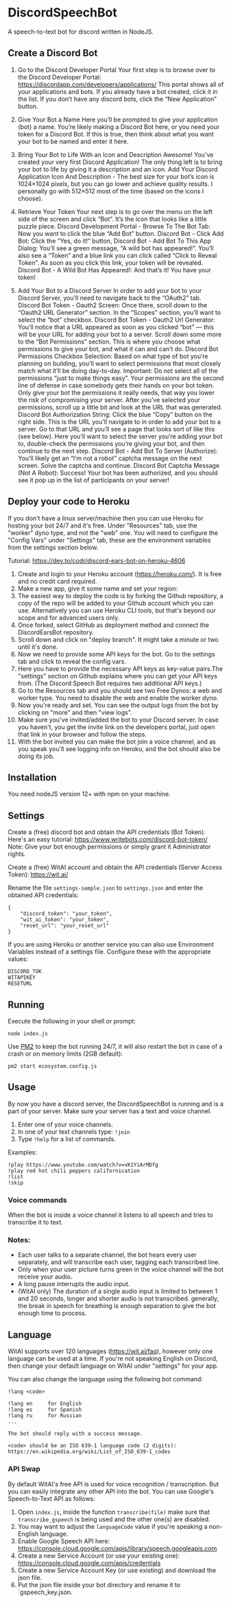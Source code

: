 # DiscordSpeechBot
A speech-to-text bot for discord written in NodeJS.

## Create a Discord Bot
1. Go to the Discord Developer Portal
    Your first step is to browse over to the Discord Developer Portal: https://discordapp.com/developers/applications/
    This portal shows all of your applications and bots.
    If you already have a bot created, click it in the list. If you don’t have any discord bots, click the “New Application” button.

2. Give Your Bot a Name
    Here you’ll be prompted to give your application (bot) a name.
    You’re likely making a Discord Bot here, or you need your token for a Discord Bot. If this is true, then think about what you want your bot to be named and enter it here.
    
3. Bring Your Bot to Life With an Icon and Description
    Awesome! You’ve created your very first Discord Application! The only thing left is to bring your bot to life by giving it a description and an icon.
    Add Your Discord Application Icon And Description - The best size for your bot’s icon is 1024×1024 pixels, but you can go lower and achieve quality results. I personally go with 512×512 most of the time (based on the icons I choose).
    
4. Retrieve Your Token
    Your next step is to go over the menu on the left side of the screen and click “Bot”. It’s the icon that looks like a little puzzle piece.
    Discord Development Portal - Browse To The Bot Tab: Now you want to click the blue “Add Bot” button.
    Discord Bot - Click Add Bot: Click the “Yes, do it!” button,
    Discord Bot - Add Bot To This App Dialog: You’ll see a green message, “A wild bot has appeared!”. You’ll also see a “Token” and a blue link you can click called “Click to Reveal Token”. As soon as you click this link, your token will be revealed.
    Discord Bot - A Wild Bot Has Appeared!: And that’s it! You have your token!

5. Add Your Bot to a Discord Server
    In order to add your bot to your Discord Server, you’ll need to navigate back to the “OAuth2” tab.
    Discord Bot Token - Oauth2 Screen: Once there, scroll down to the “Oauth2 URL Generator” section. In the “Scopes” section, you’ll want to select the “bot” checkbox.
    Discord Bot Token - Oauth2 Url Generator: You’ll notice that a URL appeared as soon as you clicked “bot” — this will be your URL for adding your bot to a server.
    Scroll down some more to the “Bot Permissions” section. This is where you choose what permissions to give your bot, and what it can and can’t do.
    Discord Bot Permissions Checkbox Selection: Based on what type of bot you’re planning on building, you’ll want to select permissions that most closely match what it’ll be doing day-to-day.
    Important: Do not select all of the permissions “just to make things easy”. Your permissions are the second line of defense in case somebody gets their hands on your bot token. Only give your bot the permissions it really needs, that way you lower the risk of compromising your server. After you’ve selected your permissions, scroll up a little bit and look at the URL that was generated.
    Discord Bot Authorization String: Click the blue “Copy” button on the right side. This is the URL you’ll navigate to in order to add your bot to a server. Go to that URL and you’ll see a page that looks sort of like this (see below). Here you’ll want to select the server you’re adding your bot to, double-check the permissions you’re giving your bot, and then continue to the next step.
    Discord Bot - Add Bot To Server (Authorize): You’ll likely get an “I’m not a robot” captcha message on the next screen. Solve the captcha and continue.
    Discord Bot Captcha Message (Not A Robot): Success! Your bot has been authorized, and you should see it pop up in the list of participants on your server!



## Deploy your code to Heroku
If you don't have a linux server/machine then you can use Heroku for hosting your bot 24/7 and it's free.
Under "Resources" tab, use the "worker" dyno type, and not the "web" one. You will need to configure the "Config Vars" under "Settings" tab, these are the environment variables from the settings section below.

Tutorial: https://dev.to/codr/discord-ears-bot-on-heroku-4606
1. Create and login to your Heroku account (https://heroku.com/). It is free and no credit card required.
2. Make a new app, give it some name and set your region:
3. The easiest way to deploy the code is by forking the Github repository, a copy of the repo will be added to your Github account which you can use. Alternatively you can use Heroku CLI tools, but that's beyond our scope and for advanced users only.
4. Once forked, select GitHub as deployment method and connect the DiscordEarsBot repository.
5. Scroll down and click on "deploy branch". It might take a minute or two until it's done.
6. Now we need to provide some API keys for the bot. Go to the settings tab and click to reveal the config vars.
7. Here you have to provide the necessary API keys as key-value pairs.The "settings" section on Github explains where you can get your API keys from. (The Discord Speech Bot requires two additional API keys.)
8. Go to the Resources tab and you should see two Free Dynos: a web and worker type. You need to disable the web and enable the worker dyno.
9. Now you're ready and set. You can see the output logs from the bot by clicking on "more" and then "view logs".
10. Make sure you've invited/added the bot to your Discord server. In case you haven't, you get the invite link on the developers portal, just open that link in your browser and follow the steps.
11. With the bot invited you can make the bot join a voice channel, and as you speak you'll see logging info on Heroku, and the bot should also be doing its job.


## Installation
You need nodeJS version 12+ with npm on your machine.

## Settings
Create a (free) discord bot and obtain the API credentials (Bot Token).
Here's an easy tutorial: https://www.writebots.com/discord-bot-token/
Note: Give your bot enough permissions or simply grant it Administrator rights.

Create a (free) WitAI account and obtain the API credentials (Server Access Token): https://wit.ai/

Rename the file `settings-sample.json` to `settings.json` and enter the obtained API credentials:
```
{
    "discord_token": "your_token",
    "wit_ai_token": "your_token",
    "reset_url": "your_reset_url"
}
```

If you are using Heroku or another service you can also use Environment Variables instead of a settings file. Configure these with the appropriate values:
```
DISCORD_TOK
WITAPIKEY
RESETURL
```

## Running

Execute the following in your shell or prompt:
```
node index.js
```

Use [PM2](https://www.npmjs.com/package/pm2) to keep the bot running 24/7, it will also restart the bot in case of a crash or on memory limits (2GB default):
```
pm2 start ecosystem.config.js
```

## Usage
By now you have a discord server, the DiscordSpeechBot is running and is a part of your server.
Make sure your server has a text and voice channel.

1. Enter one of your voice channels.
2. In one of your text channels type: `!join`
3. Type `!help` for a list of commands.

Examples:

```
!play https://www.youtube.com/watch?v=vK1YiArMDfg
!play red hot chili peppers californication
!list
!skip
```

### Voice commands

When the bot is inside a voice channel it listens to all speech and tries to transcribe it to text.

### Notes: 
- Each user talks to a separate channel, the bot hears every user separately, and will transcribe each user, tagging each transcribed line.
- Only when your user picture turns green in the voice channel will the bot receive your audio.
- A long pause interrupts the audio input.
- (WitAI only) The duration of a single audio input is limited to between 1 and 20 seconds, longer and shorter audio is not transcribed. generally, the break in speech for breathing is enough separation to give the bot enough time to process.


## Language
WitAI supports over 120 languages (https://wit.ai/faq), however only one language can be used at a time.
If you're not speaking English on Discord, then change your default language on WitAI under "settings" for your app.

You can also change the language using the following bot command:

```
!lang <code>

!lang en     for English
!lang es     for Spanish
!lang ru     for Russian
...

The bot should reply with a success message.

<code> should be an ISO 639-1 language code (2 digits):
https://en.wikipedia.org/wiki/List_of_ISO_639-1_codes
```

### API Swap

By default WitAI's free API is used for voice recognition / transcription. But you can easily integrate any other API into the bot. You can use Google's Speech-to-Text API as follows:

1. Open `index.js`, inside the function `transcribe(file)` make sure that `transcribe_gspeech` is being used and the other one(s) are disabled.
2. You may want to adjust the `languageCode` value if you're speaking a non-English language.
3. Enable Google Speech API here: https://console.cloud.google.com/apis/library/speech.googleapis.com
4. Create a new Service Account (or use your existing one): https://console.cloud.google.com/apis/credentials
5. Create a new Service Account Key (or use existing) and download the json file.
6. Put the json file inside your bot directory and rename it to `gspeech_key.json.
